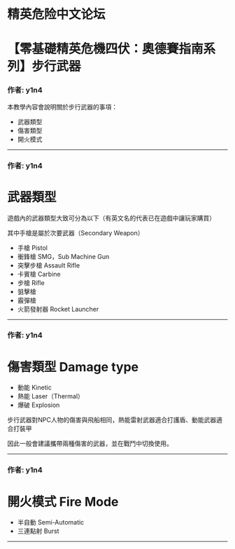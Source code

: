 




精英危险中文论坛
=========







 




# 【零基礎精英危機四伏：奧德賽指南系列】步行武器





### 作者: y1n4



本教學內容會說明關於步行武器的事項：


* 武器類型
* 傷害類型
* 開火模式






---



### 作者: y1n4



武器類型
====


遊戲內的武器類型大致可分為以下（有英文名的代表已在遊戲中讓玩家購買）  

其中手槍是屬於次要武器（Secondary Weapon）


* 手槍 Pistol
* 衝鋒槍 SMG，Sub Machine Gun
* 突擊步槍 Assault Rifle
* 卡賓槍 Carbine
* 步槍 Rifle
* 狙擊槍
* 霰彈槍
* 火箭發射器 Rocket Launcher






---



### 作者: y1n4



傷害類型 Damage type
================


* 動能 Kinetic
* 熱能 Laser（Thermal）
* 爆破 Explosion


步行武器對NPC人物的傷害與飛船相同，熱能雷射武器適合打護盾、動能武器適合打裝甲  

因此一般會建議攜帶兩種傷害的武器，並在戰鬥中切換使用。






---



### 作者: y1n4



開火模式 Fire Mode
==============


* 半自動 Semi-Automatic
* 三連點射 Burst






---










